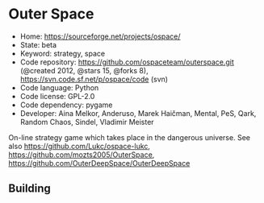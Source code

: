 # Outer Space

- Home: https://sourceforge.net/projects/ospace/
- State: beta
- Keyword: strategy, space
- Code repository: https://github.com/ospaceteam/outerspace.git (@created 2012, @stars 15, @forks 8), https://svn.code.sf.net/p/ospace/code (svn)
- Code language: Python
- Code license: GPL-2.0
- Code dependency: pygame
- Developer: Aina Melkor, Anderuso, Marek Haičman, Mental, PeS, Qark, Random Chaos, Sindel, Vladimir Meister

On-line strategy game which takes place in the dangerous universe.
See also https://github.com/Lukc/ospace-lukc, https://github.com/mozts2005/OuterSpace, https://github.com/OuterDeepSpace/OuterDeepSpace

## Building
